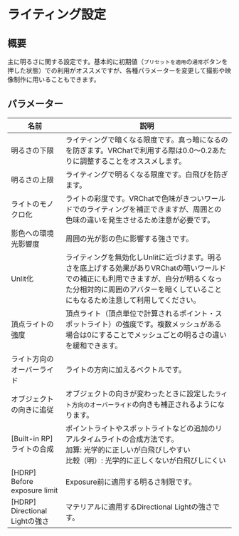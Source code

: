 # ライティング設定

## 概要
主に明るさに関する設定です。基本的に初期値（`プリセットを適用`の`通常`ボタンを押した状態）での利用がオススメですが、各種パラメーターを変更して撮影や映像制作に用いることもできます。

## パラメーター

|名前|説明|
|-|-|
|明るさの下限|ライティングで暗くなる限度です。真っ暗になるのを防ぎます。VRChatで利用する際は0.0～0.2あたりに調整することをオススメします。|
|明るさの上限|ライティングで明るくなる限度です。白飛びを防ぎます。|
|ライトのモノクロ化|ライトの彩度です。VRChatで色味がきついワールドでのライティングを補正できますが、周囲との色味の違いを発生させるため注意が必要です。|
|影色への環境光影響度|周囲の光が影の色に影響する強さです。|
|Unlit化|ライティングを無効化しUnlitに近づけます。明るさを底上げする効果がありVRChatの暗いワールドでの補正にも利用できますが、自分が明るくなった分相対的に周囲のアバターを暗くしていることにもなるため注意して利用してください。|
|頂点ライトの強度|頂点ライト（頂点単位で計算されるポイント・スポットライト）の強度です。複数メッシュがある場合は0にすることでメッシュごとの明るさの違いを緩和できます。|
|ライト方向のオーバーライド|ライトの方向に加えるベクトルです。|
|オブジェクトの向きに追従|オブジェクトの向きが変わったときに設定した`ライト方向のオーバーライド`の向きも補正されるようになります。|
|[Built-in RP] ライトの合成|ポイントライトやスポットライトなどの追加のリアルタイムライトの合成方法です。<br>加算: 光学的に正しいが白飛びしやすい<br>比較（明）: 光学的に正しくないが白飛びしにくい|
|[HDRP] Before exposure limit|Exposure前に適用する明るさ制限です。|
|[HDRP] Directional Lightの強さ|マテリアルに適用するDirectional Lightの強さです。|